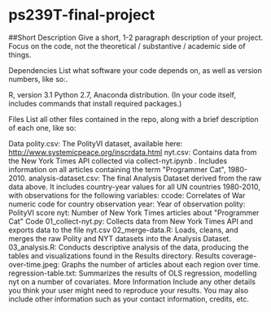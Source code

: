 # ps239T-final-project

##Short Description
Give a short, 1-2 paragraph description of your project. Focus on the code, not the theoretical / substantive / academic side of things.

Dependencies
List what software your code depends on, as well as version numbers, like so:.

R, version 3.1
Python 2.7, Anaconda distribution.
(In your code itself, includes commands that install required packages.)

Files
List all other files contained in the repo, along with a brief description of each one, like so:

Data
polity.csv: The PolityVI dataset, available here: http://www.systemicpeace.org/inscrdata.html
nyt.csv: Contains data from the New York Times API collected via collect-nyt.ipynb . Includes information on all articles containing the term "Programmer Cat", 1980-2010.
analysis-dataset.csv: The final Analysis Dataset derived from the raw data above. It includes country-year values for all UN countries 1980-2010, with observations for the following variables:
ccode: Correlates of War numeric code for country observation
year: Year of observation
polity: PolityVI score
nyt: Number of New York Times articles about "Programmer Cat"
Code
01_collect-nyt.py: Collects data from New York Times API and exports data to the file nyt.csv
02_merge-data.R: Loads, cleans, and merges the raw Polity and NYT datasets into the Analysis Dataset.
03_analysis.R: Conducts descriptive analysis of the data, producing the tables and visualizations found in the Results directory.
Results
coverage-over-time.jpeg: Graphs the number of articles about each region over time.
regression-table.txt: Summarizes the results of OLS regression, modelling nyt on a number of covariates.
More Information
Include any other details you think your user might need to reproduce your results. You may also include other information such as your contact information, credits, etc.
